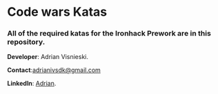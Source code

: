 # **Code wars Katas**

### All of the required katas for the Ironhack Prework are in this repository.

**Developer**: Adrian Visnieski.

**Contact**:adrianivsdk@gmail.com

**LinkedIn**: [Adrian](https://www.linkedin.com/in/adrian-visnieski-09967a174/).
